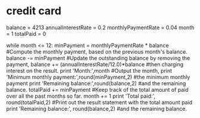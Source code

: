 credit card 
=====
balance = 4213
annualInterestRate = 0.2 
monthlyPaymentRate = 0.04
month = 1
totalPaid = 0

while month <= 12:
      minPayment = monthlyPaymentRate * balance #Compute the monthly payment, based on the previous month's balance.
      balance -=  minPayment #Update the outstanding balance by removing the payment,
      balance += (annualInterestRate/12.0)*balance #then charging interest on the result.
      print 'Month:',month #Output the month,
      print 'Minimum monthly payment:',round(minPayment,2) #the minimum monthly payment
      print 'Remaining balance:',round(balance,2) #and the remaining balance.
      totalPaid += minPayment #Keep track of the total amount of paid over all the past months so far.
      month += 1
print 'Total paid:', round(totalPaid,2) #Print out the result statement with the total amount paid
print 'Remaining balance:', round(balance,2) #and the remaining balance.
